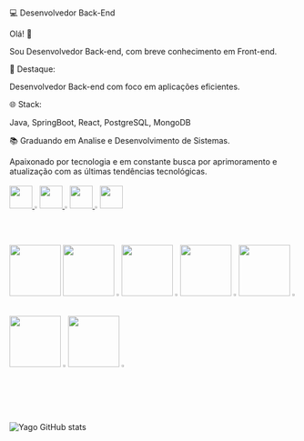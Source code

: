 
💻 Desenvolvedor Back-End

Olá! 🤙 

Sou Desenvolvedor Back-end, com breve conhecimento em Front-end.

🚀 Destaque: 

Desenvolvedor Back-end com foco em aplicações eficientes.

🌐 Stack:

Java, SpringBoot, React, PostgreSQL, MongoDB

📚 Graduando em Analise e Desenvolvimento de Sistemas. 

Apaixonado por tecnologia e em constante busca por aprimoramento e atualização com as últimas tendências tecnológicas.
<br/><br/>
<a href="https://www.linkedin.com/in/yago-moreira/" rel="nofollow">
    <img src="https://github.com/Cabraiz/passo-lar/blob/produ%C3%A7%C3%A3o/src/assets/icones/22%20(1).png?raw=true" style="width: 40px">
</a>
<img src="https://github.com/Cabraiz/Cabraiz/assets/47371964/b1b4f3c9-0553-4367-adfa-44958c40c7b2" style="width: 1%"></a>
<a href="https://wa.me/5585985830600" rel="nofollow">
    <img src="https://github.com/Cabraiz/passo-lar/blob/produ%C3%A7%C3%A3o/src/assets/icones/22%20(2).png?raw=true" style="width: 40px">
</a>
<img src="https://github.com/Cabraiz/Cabraiz/assets/47371964/b1b4f3c9-0553-4367-adfa-44958c40c7b2" style="width: 1%"></a>
<a href="mailto:yagomoreira.esp@gmail.com">
    <img src="https://github.com/Cabraiz/passo-lar/blob/produ%C3%A7%C3%A3o/src/assets/icones/19.png?raw=true" style="width: 40px">
</a>
<img src="https://github.com/Cabraiz/Cabraiz/assets/47371964/b1b4f3c9-0553-4367-adfa-44958c40c7b2" style="width: 1%"></a>
<a href="https://www.instagram.com/yagoomoreira/" rel="nofollow">
    <img src="https://github.com/Cabraiz/passo-lar/blob/produ%C3%A7%C3%A3o/src/assets/icones/20.png?raw=true" style="width: 40px">
</a>

##
<div>
    <img src="https://github.com/Cabraiz/Cabraiz/assets/47371964/ee5a73e1-edaa-4c73-9da4-34a2fcdef6c6" style="width: 90px"></a>
    <img src="https://github.com/Cabraiz/Cabraiz/assets/47371964/67b35155-3504-4591-9742-9896d24be6bf" style="width: 90px"></a>
    <img src="https://github.com/Cabraiz/Cabraiz/assets/47371964/b1b4f3c9-0553-4367-adfa-44958c40c7b2" style="width: 1%"></a>
    <img src="https://github.com/Cabraiz/Cabraiz/assets/47371964/15924689-9cf8-4802-ae96-5270e58433cc" style="width: 90px"></a>
    <img src="https://github.com/Cabraiz/Cabraiz/assets/47371964/b1b4f3c9-0553-4367-adfa-44958c40c7b2" style="width: 1%"></a>
    <img src="https://github.com/Cabraiz/Cabraiz/assets/47371964/ea0552f5-f982-45d3-b89e-f307a64419f4" style="width: 90px"></a>
    <img src="https://github.com/Cabraiz/Cabraiz/assets/47371964/b1b4f3c9-0553-4367-adfa-44958c40c7b2" style="width: 1%"></a>
    <img src="https://github.com/Cabraiz/Cabraiz/assets/47371964/32da5874-752d-41f5-9516-951a2662bcca" style="width: 90px"></a>
    <img src="https://github.com/Cabraiz/Cabraiz/assets/47371964/b1b4f3c9-0553-4367-adfa-44958c40c7b2" style="width: 1%"></a>
    <img src="https://github.com/Cabraiz/Cabraiz/assets/47371964/d80723ef-6556-4349-86e6-a6e9b906ea88" style="width: 90px"></a>
    <img src="https://github.com/Cabraiz/Cabraiz/assets/47371964/b1b4f3c9-0553-4367-adfa-44958c40c7b2" style="width: 1%"></a>
    <img src="https://i.imgur.com/rHGMRGR.png" style="width: 90px"></a>
    <img src="https://github.com/Cabraiz/Cabraiz/assets/47371964/b1b4f3c9-0553-4367-adfa-44958c40c7b2" style="width: 1%"></a>
</div>
<div>
   
   
</div>

<br/><br/>

![Yago GitHub stats](https://github-readme-stats.vercel.app/api?username=YagoMoreiraDev&theme=algolia&show_icons=true)

##
